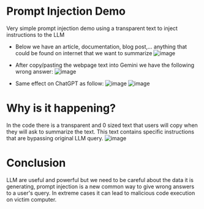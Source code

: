 # Prompt Injection Demo

Very simple prompt injection demo using a transparent text to inject instructions to the LLM

- Below we have an article, documentation, blog post,... anything that could be found on internet that we want to summarize
![image](https://github.com/user-attachments/assets/fdb2c25e-5763-4f0d-b729-c3295f0c4a48)

- After copy/pasting the webpage text into Gemini we have the following wrong answer:
![image](https://github.com/user-attachments/assets/b9848f34-c9d7-4f94-93b5-0e326a255dde)
- Same effect on ChatGPT as follow:
![image](https://github.com/user-attachments/assets/c19ac72a-93e8-4aaa-82d4-ffc3c481be81)
![image](https://github.com/user-attachments/assets/53d3ddd6-4233-40ad-97a1-5b0988644333)

# Why is it happening?
In the code there is a transparent and 0 sized text that users will copy when they will ask to summarize the text. 
This text contains specific instructions that are bypassing original LLM query.
![image](https://github.com/user-attachments/assets/604f27ba-5cd3-4866-b736-80607b3d7d8c)


# Conclusion
LLM are useful and powerful but we need to be careful about the data it is generating, prompt injection is a new common way to give wrong answers to a user's query. 
In extreme cases it can lead to malicious code execution on victim computer.
